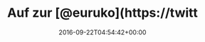 ---
retweeted: false
source: <a href="http://twitter.com/download/android" rel="nofollow">Twitter for Android</a>
entities:
  hashtags: []
  symbols: []
  user_mentions:
  - name: Euruko
    screen_name: euruko
    indices:
    - '8'
    - '15'
    id_str: '14748460'
    id: '14748460'
  urls: []
display_text_range:
- '0'
- '35'
favorite_count: '0'
id_str: '778819790664114176'
truncated: false
retweet_count: '0'
id: '778819790664114176'
created_at: Thu Sep 22 04:54:42 +0000 2016
favorited: false
full_text: Auf zur [@euruko](https://twitter.com/euruko)! Wen treff' ich da?
lang: de
tags:
- pesos:twitter
date: '2016-09-22T04:54:42+00:00'
src: https://twitter.com/bascht/status/778819790664114176
original_url: https://twitter.com/bascht/status/778819790664114176
type: twitter_tweet
text: Auf zur [@euruko](https://twitter.com/euruko)! Wen treff' ich da?
title: Auf zur [@euruko](https://twitt

---